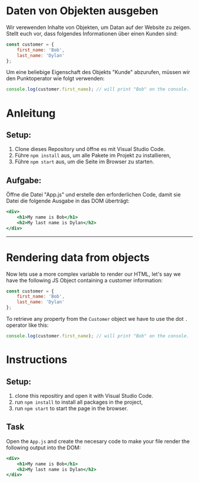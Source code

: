 # Daten von Objekten ausgeben

Wir verewenden Inhalte von Objekten, um Datan auf der Website zu zeigen. Stellt euch vor, dass folgendes Informationen über einen Kunden sind: 


```js
const customer = {
    first_name: 'Bob',
    last_name: 'Dylan'
};
```

Um eine beliebige Eigenschaft des Objekts "Kunde" abzurufen, müssen wir den Punktoperator wie folgt verwenden:

```js
console.log(customer.first_name); // will print "Bob" on the console.
```

# Anleitung

## Setup: 
1. Clone dieses Repository und öffne es mit Visual Studio Code. 
2. Führe `npm install` aus, um alle Pakete im Projekt zu installieren,
3. Führe `npm start` aus, um die Seite im Browser zu starten. 


## Aufgabe: 

Öffne die Datei "App.js" und erstelle den erforderlichen Code, damit sie Datei die folgende Ausgabe in das DOM überträgt:

```jsx
<div>
    <h1>My name is Bob</h1>
    <h2>My last name is Dylan</h2>
</div>
```

--- 

# Rendering data from objects

Now lets use a more complex variable to render our HTML, let's say we have the following JS Object containing a customer information:

```js
const customer = {
    first_name: 'Bob',
    last_name: 'Dylan'
};
```

To retrieve any property from the `Customer` object we have to use the dot `.` operator like this:

```js
console.log(customer.first_name); // will print "Bob" on the console.
```

# Instructions

## Setup: 
1. clone this repositiry and open it with Visual Studio Code. 
2. run `npm install` to install all packages in the project,
3. run `npm start` to start the page in the browser. 


## Task
Open the `App.js` and create the necesary code to make your file render the following output into the DOM:

```jsx
<div>
    <h1>My name is Bob</h1>
    <h2>My last name is Dylan</h2>
</div>
```
